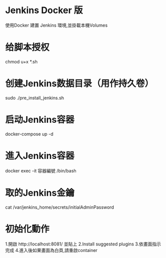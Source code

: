 # Jenkins Docker 版
使用Docker 建置 Jenkins 環境,並掛載本機Volumes

# 给脚本授权
chmod u+x *.sh
# 创建Jenkins数据目录（用作持久卷）
sudo ./pre_install_jenkins.sh
# 启动Jenkins容器
docker-compose up -d
# 進入Jenkins容器
docker exec -it 容器編號 /bin/bash
# 取的Jenkins金鑰
cat /var/jenkins_home/secrets/initialAdminPassword
# 初始化動作
1.開啟 http://localhost:8081/ 並貼上
2.Install suggested plugins
3.依畫面指示完成
4.進入後如果畫面為白頁,請重啟container